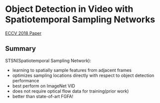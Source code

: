 
# Object Detection in Video with Spatiotemporal Sampling Networks

[ECCV 2018 Paper](https://arxiv.org/pdf/1803.05549.pdf)

## Summary
STSN(Spatiotemporal Sampling Network):  
* learning to spatially sample features from adjacent frames
* optimizes sampling locations directly with respect to object detection performance
* best perform on ImageNet VID
* does not require optical flow data for training(prior work)
* better than state-of-art FGFA!
